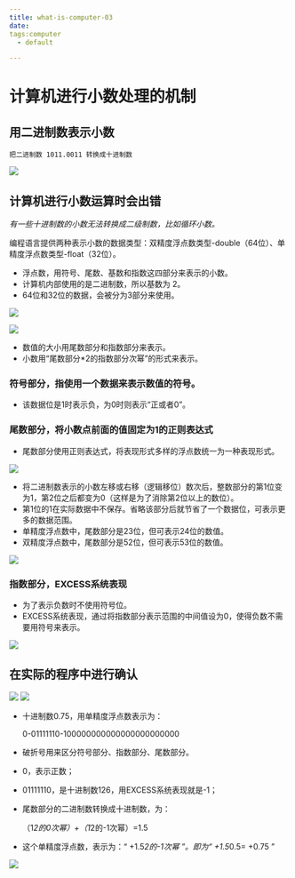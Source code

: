 ```yaml
---
title: what-is-computer-03
date: 
tags:computer
  - default

---
```


# 计算机进行小数处理的机制 #

## 用二进制数表示小数 ##

    把二进制数 1011.0011 转换成十进制数

![](http://ww2.sinaimg.cn/large/691a3013gw1f4cgq0zf2vj20en087myi.jpg)

<!-- more -->

## 计算机进行小数运算时会出错 ##

*有一些十进制数的小数无法转换成二级制数，比如循环小数。*

编程语言提供两种表示小数的数据类型：双精度浮点数类型-double（64位）、单精度浮点数类型-float（32位）。

- 浮点数，用符号、尾数、基数和指数这四部分来表示的小数。
- 计算机内部使用的是二进制数，所以基数为 2。
- 64位和32位的数据，会被分为3部分来使用。

![](http://ww2.sinaimg.cn/large/691a3013gw1f4cgzo4bqyj20h005h0ti.jpg)

![](http://ww1.sinaimg.cn/large/691a3013gw1f4cj63g5drj20gt09qabj.jpg)

- 数值的大小用尾数部分和指数部分来表示。
- 小数用“尾数部分*2的指数部分次幂”的形式来表示。

### 符号部分，指使用一个数据来表示数值的符号。 ###
- 该数据位是1时表示负，为0时则表示“正或者0”。

### 尾数部分，将小数点前面的值固定为1的正则表达式 ###
- 尾数部分使用正则表达式，将表现形式多样的浮点数统一为一种表现形式。

![](http://ww1.sinaimg.cn/large/691a3013gw1f4cj0kyy2zj20gu05zmxx.jpg)

- 将二进制数表示的小数左移或右移（逻辑移位）数次后，整数部分的第1位变为1，第2位之后都变为0（这样是为了消除第2位以上的数位）。
- 第1位的1在实际数据中不保存。省略该部分后就节省了一个数据位，可表示更多的数据范围。
- 单精度浮点数中，尾数部分是23位，但可表示24位的数值。
- 双精度浮点数中，尾数部分是52位，但可表示53位的数值。

![](http://ww3.sinaimg.cn/large/691a3013gw1f4cj8y1pntj20gu06t75g.jpg)

### 指数部分，EXCESS系统表现 ###
- 为了表示负数时不使用符号位。
- EXCESS系统表现，通过将指数部分表示范围的中间值设为0，使得负数不需要用符号来表示。

![](http://ww3.sinaimg.cn/large/691a3013gw1f4cjg64b9nj20gw07gt9x.jpg)

## 在实际的程序中进行确认 ##

![](http://ww4.sinaimg.cn/large/691a3013gw1f4cjkhy1ddj20go04bmxp.jpg)
![](http://ww3.sinaimg.cn/large/691a3013gw1f4cjlshpbaj20ed0dyq4k.jpg)

- 十进制数0.75，用单精度浮点数表示为：

    0-01111110-100000000000000000000000

- 破折号用来区分符号部分、指数部分、尾数部分。
- 0，表示正数；
- 01111110，是十进制数126，用EXCESS系统表现就是-1；
- 尾数部分的二进制数转换成十进制数，为：

    （1*2的0次幂）+（1*2的-1次幂）=1.5

- 这个单精度浮点数，表示为：“ +1.5*2的-1次幂 ”。即为“ +1.5*0.5= +0.75 ”

![](http://ww3.sinaimg.cn/large/691a3013gw1f4cjvs2tbtj20gt097409.jpg)


